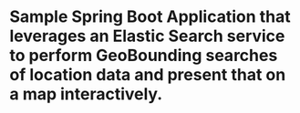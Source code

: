 # Sample Spring Boot Application that leverages an Elastic Search service to perform GeoBounding searches of location data and present that on a map interactively.

